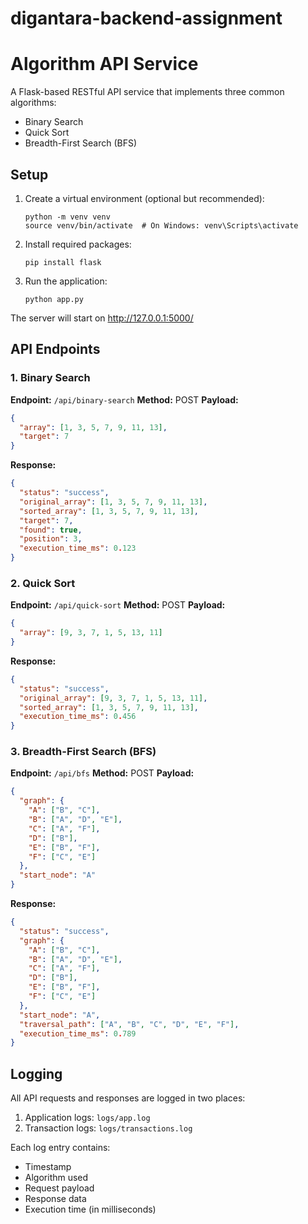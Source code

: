 # digantara-backend-assignment


# Algorithm API Service

A Flask-based RESTful API service that implements three common algorithms:
- Binary Search
- Quick Sort
- Breadth-First Search (BFS)

## Setup

1. Create a virtual environment (optional but recommended):
   ```
   python -m venv venv
   source venv/bin/activate  # On Windows: venv\Scripts\activate
   ```

2. Install required packages:
   ```
   pip install flask
   ```

3. Run the application:
   ```
   python app.py
   ```

The server will start on http://127.0.0.1:5000/

## API Endpoints

### 1. Binary Search

**Endpoint:** `/api/binary-search`
**Method:** POST
**Payload:**
```json
{
  "array": [1, 3, 5, 7, 9, 11, 13],
  "target": 7
}
```
**Response:**
```json
{
  "status": "success",
  "original_array": [1, 3, 5, 7, 9, 11, 13],
  "sorted_array": [1, 3, 5, 7, 9, 11, 13],
  "target": 7,
  "found": true,
  "position": 3,
  "execution_time_ms": 0.123
}
```

### 2. Quick Sort

**Endpoint:** `/api/quick-sort`
**Method:** POST
**Payload:**
```json
{
  "array": [9, 3, 7, 1, 5, 13, 11]
}
```
**Response:**
```json
{
  "status": "success",
  "original_array": [9, 3, 7, 1, 5, 13, 11],
  "sorted_array": [1, 3, 5, 7, 9, 11, 13],
  "execution_time_ms": 0.456
}
```

### 3. Breadth-First Search (BFS)

**Endpoint:** `/api/bfs`
**Method:** POST
**Payload:**
```json
{
  "graph": {
    "A": ["B", "C"],
    "B": ["A", "D", "E"],
    "C": ["A", "F"],
    "D": ["B"],
    "E": ["B", "F"],
    "F": ["C", "E"]
  },
  "start_node": "A"
}
```
**Response:**
```json
{
  "status": "success",
  "graph": {
    "A": ["B", "C"],
    "B": ["A", "D", "E"],
    "C": ["A", "F"],
    "D": ["B"],
    "E": ["B", "F"],
    "F": ["C", "E"]
  },
  "start_node": "A",
  "traversal_path": ["A", "B", "C", "D", "E", "F"],
  "execution_time_ms": 0.789
}
```

## Logging

All API requests and responses are logged in two places:
1. Application logs: `logs/app.log`
2. Transaction logs: `logs/transactions.log`

Each log entry contains:
- Timestamp
- Algorithm used
- Request payload
- Response data
- Execution time (in milliseconds)